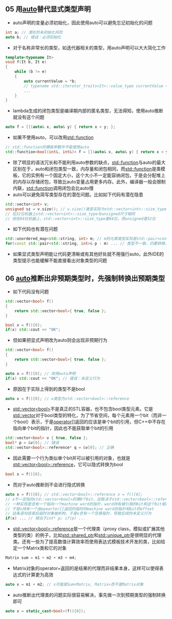## 05 用[auto](https://en.cppreference.com/w/cpp/language/auto)替代显式类型声明
* auto声明的变量必须初始化，因此使用auto可以避免忘记初始化的问题
```cpp
int a; // 潜在的未初始化风险
auto b; // 错误：必须初始化
```
* 对于名称非常长的类型，如迭代器相关的类型，用auto声明可以大大简化工作
```cpp
template<typename It>
void f(It b, It e)
{
    while (b != e)
    {
        auto currentValue = *b;
        // typename std::iterator_traits<It>::value_type currentValue = *b;
        ...
    }
}
```
* lambda生成的闭包类型是编译期内部的匿名类型，无法得知，使用auto推断就没有这个问题
```cpp
auto f = [](auto& x, auto& y) { return x < y; };
```
* 如果不使用auto，可以改用[std::function](https://en.cppreference.com/w/cpp/utility/functional/function)
```cpp
// std::function的模板参数中不能使用auto
std::function<bool(int&, int&)> f = [](auto& x, auto& y) { return x < y; };
```
* 除了明显的语法冗长和不能利用auto参数的缺点，[std::function](https://en.cppreference.com/w/cpp/utility/functional/function)与auto的最大区别在于，auto和闭包类型一致，内存量和闭包相同，而[std::function](https://en.cppreference.com/w/cpp/utility/functional/function)是类模板，它的实例有一个固定大小，这个大小不一定能容纳闭包，于是会分配堆上的内存以存储闭包，导致比auto变量占用更多内存。此外，编译器一般会限制内联，[std::function](https://en.cppreference.com/w/cpp/utility/functional/function)调用闭包会比auto慢
* auto可以避免简写类型存在的潜在问题。比如如下代码有潜在隐患
```cpp
std::vector<int> v;
unsigned sz = v.size(); // v.size()类型实际为std::vector<int>::size_type
// 在32位机器上std::vector<int>::size_type与unsigned尺寸相同
// 但在64位机器上，std::vector<int>::size_type是64位，而unsigned是32位
```
* 如下代码也有潜在问题
```cpp
std::unordered_map<std::string, int> m; // m的元素类型实际是std::pair<const std::string, int>
for(const std::pair<std::string, int>& p : m) ... // 类型不一致，仍要转换，期间要构造大量临时对象
```
* 如果显式类型声明能让代码更清晰或有其他好处就不用强行auto，此外IDE的类型提示也能缓解不能直接看出对象类型的问题

## 06 [auto](https://en.cppreference.com/w/cpp/language/auto)推断出非预期类型时，先强制转换出预期类型
* 如下代码没有问题
```cpp
std::vector<bool> f()
{
    return std::vector<bool>{ true, false };
}

bool x = f()[0];
if(x) std::cout << "OK";
```
* 但如果把显式声明改为auto则会出现非预期行为
```cpp
std::vector<bool> f()
{
    return std::vector<bool>{ true, false };
}

auto x = f()[0]; // 改用auto声明
if(x) std::cout << "OK"; // 错误：未定义行为
```
* 原因在于实际上得到的类型不是bool
```cpp
auto x = f()[0]; // x类型为std::vector<bool>::reference
```
* [std::vector\<bool\>](https://en.cppreference.com/w/cpp/container/vector_bool)不是真正的STL容器，也不包含bool类型元素。它是[std::vector](https://en.cppreference.com/w/cpp/container/vector)对于bool类型的特化，为了节省空间，每个元素用一个bit（而非一个bool）表示，于是[operator[]](https://en.cppreference.com/w/cpp/container/vector/operator_at)返回的应该是单个bit的引用，但C++中不存在指向单个bit的指针，因此也不能获取单个bit的引用
```cpp
std::vector<bool> v { true, false };
bool* p = &v[0]; // 错误
std::vector<bool>::reference* q = &v[0]; // 正确
```
* 因此需要一个行为类似单个bit并可以被引用的对象，也就是[std::vector\<bool\>::reference](https://en.cppreference.com/w/cpp/container/vector_bool/reference)，它可以隐式转换为bool
```cpp
bool x = f()[0];
```
* 而对于auto推断则不会进行隐式转换
```cpp
auto x = f()[0]; // std::vector<bool>::reference x = f()[0];
// x不一定指向std::vector<bool>的第0个bit，这取决于std::vector<bool>::reference的实现
// 一种实现是含有一个指向一个machine word的指针，word持有被引用的bit和这个bit相对word的offset
// 于是x持有一个由opeartor[]返回的临时的machine word的指针和bit的offset
// 这条语句结束后临时对象被析构，于是x含有一个空悬指针，导致后续的未定义行为
if(x) ... // 相当于int* p; if(p) ...
```
* [std::vector\<bool\>::reference](https://en.cppreference.com/w/cpp/container/vector_bool/reference)是一个代理类（proxy class，模拟或扩展其他类型的类）的例子，比如[std::shared_ptr](https://en.cppreference.com/w/cpp/memory/shared_ptr)和[std::unique_ptr](https://en.cppreference.com/w/cpp/memory/unique_ptr)是很明显的代理类。还有一些为了提高数值计算效率而使用表达式模板技术开发的类，比如给定一个Matrix类和它的对象
```cpp
Matrix sum = m1 + m2 + m3 + m4;
```
* Matrix对象的operator+返回的是结果的代理而非结果本身，这样可以使得表达式的计算更为高效
```cpp
auto x = m1 + m2; // x可能是Sum<Matrix, Matrix>而不是Matrix对象
```
* auto推断出代理类的问题实际很容易解决，事先做一次到预期类型的强制转换即可
```cpp
auto x = static_cast<bool>(f()[0]);
```
